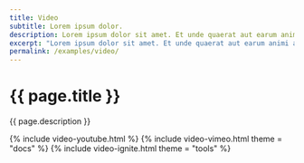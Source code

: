 ```yaml
---
title: Video
subtitle: Lorem ipsum dolor.
description: Lorem ipsum dolor sit amet. Et unde quaerat aut earum animi aut explicabo saepe qui quibusdam accusamus ut velit asperiores vel natus temporibus. Qui sapiente saepe qui totam saepe est suscipit quia vel error provident cum omnis eius aut galisum rem nulla dolor? Qui internos voluptas est nulla odit est temporibus expedita eos quidem cumque. Ea voluptates eligendi quo rerum libero et molestiae harum vel fugit magni et cupiditate optio At quia consequuntur ut exercitationem laboriosam. Cum blanditiis voluptatibus At amet sunt At quia deleniti id quibusdam neque ut odio placeat.
excerpt: "Lorem ipsum dolor sit amet. Et unde quaerat aut earum animi aut explicabo saepe qui quibusdam accusamus ut velit asperiores vel natus temporibus."
permalink: /examples/video/
---
```


<h1>{{ page.title }}</h1>
<p class = "text-justify">{{ page.description }}</p>

{% include video-youtube.html %}
{% include video-vimeo.html theme = "docs" %}
{% include video-ignite.html theme = "tools" %}